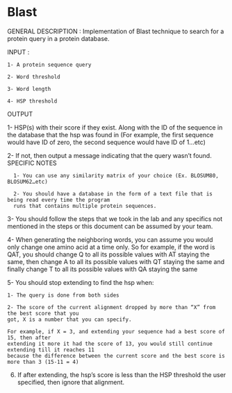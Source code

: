 # Blast

GENERAL DESCRIPTION : Implementation of Blast technique to search for a protein query in a protein database.





INPUT :

    1- A protein sequence query

    2- Word threshold

    3- Word length

    4- HSP threshold 





OUTPUT

  1- HSP(s) with their score if they exist. Along with the ID of the sequence in the database that the 
  hsp was found in (For example, the first sequence would have ID of zero, the second sequence 
  would have ID of 1…etc)


  2- If not, then output a message indicating that the query wasn’t found. 
  SPECIFIC NOTES 

      1- You can use any similarity matrix of your choice (Ex. BLOSUM80, BLOSUM62…etc)

      2- You should have a database in the form of a text file that is being read every time the program 
      runs that contains multiple protein sequences.


  3- You should follow the steps that we took in the lab and any specifics not mentioned in the steps 
  or this document can be assumed by your team.


  4- When generating the neighboring words, you can assume you would only change one amino acid 
  at a time only. So for example, if the word is QAT, you should change Q to all its possible values 
  with AT staying the same, then change A to all its possible values with QT staying the same and 
  finally change T to all its possible values with QA staying the same


  5- You should stop extending to find the hsp when: 

    1- The query is done from both sides

    2- The score of the current alignment dropped by more than “X” from the best score that you 
    got, X is a number that you can specify. 

    For example, if X = 3, and extending your sequence had a best score of 15, then after 
    extending it more it had the score of 13, you would still continue extending till it reaches 11 
    because the difference between the current score and the best score is more than 3 (15-11 = 4)


6. If after extending, the hsp’s score is less than the HSP threshold the user specified, then ignore that alignment.
